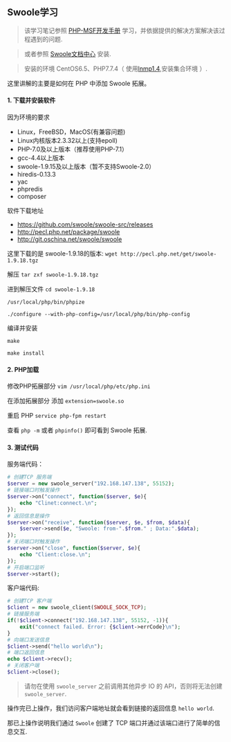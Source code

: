 ## Swoole学习 

> 该学习笔记参照 [PHP-MSF开发手册](https://legacy.gitbook.com/book/pinguo/php-msf-docs/details) 学习，并依据提供的解决方案解决该过程遇到的问题.

> 或者参照 [Swoole文档中心](https://wiki.swoole.com/wiki/page/1.html) 安装.

> 安装的环境 CentOS6.5、PHP7.7.4（ 使用[lnmp1.4](https://lnmp.org/),安装集合环境 ）.

这里讲解的主要是如何在 PHP 中添加 Swoole 拓展。

#### 1. 下载并安装软件

因为环境的要求

* Linux，FreeBSD，MacOS(有兼容问题)
* Linux内核版本2.3.32以上(支持epoll)
* PHP-7.0及以上版本（推荐使用PHP-7.1）
* gcc-4.4以上版本
* swoole-1.9.15及以上版本（暂不支持Swoole-2.0）
* hiredis-0.13.3
* yac
* phpredis
* composer

软件下载地址

* https://github.com/swoole/swoole-src/releases
* http://pecl.php.net/package/swoole
* http://git.oschina.net/swoole/swoole

这里下载的是 swoole-1.9.18的版本: `wget http://pecl.php.net/get/swoole-1.9.18.tgz`

解压 `tar zxf swoole-1.9.18.tgz`

进到解压文件 `cd swoole-1.9.18`

`/usr/local/php/bin/phpize`

`./configure --with-php-config=/usr/local/php/bin/php-config`

编译并安装

`make`

`make install`

#### 2. PHP加载

修改PHP拓展部分 `vim /usr/local/php/etc/php.ini`

在添加拓展部分 添加 `extension=swoole.so` 

重启 PHP `service php-fpm restart`

查看 `php -m` 或者 `phpinfo()` 即可看到 Swoole 拓展.

#### 3. 测试代码

服务端代码：

```php
# 创建TCP 服务端
$server = new swoole_server("192.168.147.138", 55152);
# 链接端口时触发操作
$server->on("connect", function($server, $e){
    echo "Clinet:connect.\n";
});
# 返回信息是操作
$server->on("receive", function($server, $e, $from, $data){
    $server->send($e, "Swoole: from-".$from." ; Data:".$data);
});
# 关闭端口时触发操作
$server->on("close", function($server, $e){
    echo "Client:close.\n";
});
# 开启端口监听
$server->start();
```

客户端代码:
```php
# 创建TCP 客户端
$client = new swoole_client(SWOOLE_SOCK_TCP);
# 链接服务端
if(!$client->connect("192.168.147.138", 55152, -1)){
    exit("connect failed. Error: {$client->errCode}\n");
}
# 向端口发送信息
$client->send("hello world\n");
# 端口返回信息
echo $client->recv();
# 关闭客户端
$client->close();
```
> 请勿在使用 `swoole_server` 之前调用其他异步 IO 的 API，否则将无法创建 `swoole_server`.

操作完已上操作，我们访问客户端地址就会看到链接的返回信息 `hello world`.

那已上操作说明我们通过 `Swoole` 创建了 TCP 端口并通过该端口进行了简单的信息交互.





